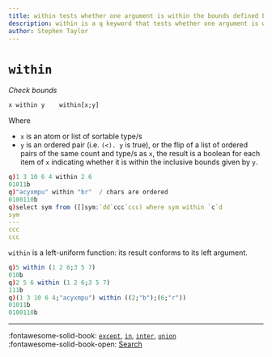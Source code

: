 ```yaml
---
title: within tests whether one argument is within the bounds defined by the other | Reference | kdb+ and q documentation
description: within is a q keyword that tests whether one argument is within the bounds defined by the other.
author: Stephen Taylor
---
```

# `within`





_Check bounds_


```txt
x within y    within[x;y]
```

Where 

-   `x` is an atom or list of sortable type/s
-   `y` is an ordered pair (i.e. `(<). y` is true), or the flip of a list of ordered pairs of the same count and type/s as `x`, the result is a boolean for each item of `x` indicating whether it is within the inclusive bounds given by `y`.

```q
q)1 3 10 6 4 within 2 6
01011b
q)"acyxmpu" within "br"  / chars are ordered
0100110b
q)select sym from ([]sym:`dd`ccc`ccc) where sym within `c`d
sym
---
ccc
ccc
```

`within` is a left-uniform function: its result conforms to its left argument.

```q
q)5 within (1 2 6;3 5 7)
010b
q)2 5 6 within (1 2 6;3 5 7)
111b
q)(1 3 10 6 4;"acyxmpu") within ((2;"b");(6;"r"))
01011b
0100110b
```


----
:fontawesome-solid-book: 
[`except`](except.md), 
[`in`](in.md), 
[`inter`](inter.md), 
[`union`](union.md) 
<br>
:fontawesome-solid-book-open: 
[Search](../basics/by-topic.md#search)


